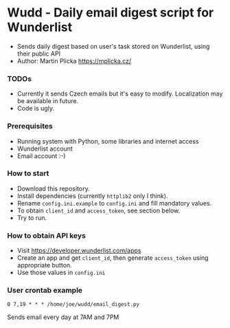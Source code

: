 # Wudd - Daily email digest script for Wunderlist #

* Sends daily digest based on user's task stored on Wunderlist, using their public API
* Author: Martin Plicka <https://mplicka.cz/>

### TODOs ###
* Currently it sends Czech emails but it's easy to modify. Localization may be available in future.
* Code is ugly.

### Prerequisites ###
* Running system with Python, some libraries and internet access
* Wunderlist account
* Email account :-)

### How to start ###

* Download this repository.
* Install dependencies (currently `httplib2` only I think).
* Rename `config.ini.example` to `config.ini` and fill mandatory values.
* To obtain `client_id` and `access_token`, see section below.
* Try to run.

### How to obtain API keys ###
* Visit https://developer.wunderlist.com/apps
* Create an app and get `client_id`, then generate `access_token` using appropriate button.
* Use those values in `config.ini`

### User crontab example ###
```
0 7,19 * * * /home/joe/wudd/email_digest.py
```
Sends email every day at 7AM and 7PM
